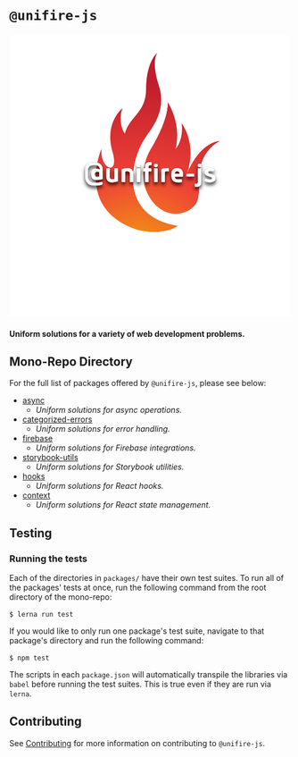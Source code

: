 # `@unifire-js`

<img src="./unifire-white.svg">

#### <b>Uniform solutions for a variety of web development problems.</b>

## Mono-Repo Directory

For the full list of packages offered by `@unifire-js`, please see below:

* [async](/packages/async)
    * <i>Uniform solutions for async operations.</i>
* [categorized-errors](/packages/categorized-errors)
    * <i>Uniform solutions for error handling.</i>
* [firebase](/packages/firebase)
    * <i>Uniform solutions for Firebase integrations.</i>
* [storybook-utils](/packages/storybook-utils)
    * <i>Uniform solutions for Storybook utilities.</i>
* [hooks](/packages/hooks)
    * <i>Uniform solutions for React hooks.</i>
* [context](/packages/context)
    * <i>Uniform solutions for React state management.</i>

## Testing

### Running the tests

Each of the directories in `packages/` have their own test suites. To run all of the packages' tests at once, run the following command from the root directory of the mono-repo:

```
$ lerna run test
```

If you would like to only run one package's test suite, navigate to that package's directory and run the following command:

```
$ npm test
```

The scripts in each `package.json` will automatically transpile the libraries via `babel` before running the test suites. This is true even if they are run via `lerna`.

## Contributing

See [Contributing](/CONTRIBUTING.md) for more information on contributing to `@unifire-js`.